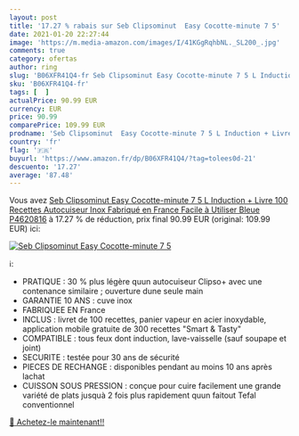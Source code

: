 ```yaml
---
layout: post
title: '17.27 % rabais sur Seb Clipsominut  Easy Cocotte-minute 7 5'
date: 2021-01-20 22:27:44
image: 'https://m.media-amazon.com/images/I/41KGgRqhbNL._SL200_.jpg'
comments: true
category: ofertas
author: ring
slug: 'B06XFR41Q4-fr Seb Clipsominut Easy Cocotte-minute 7 5 L Induction +...'
sku: 'B06XFR41Q4-fr'
tags: [  ]
actualPrice: 90.99 EUR
currency: EUR
price: 90.99
comparePrice: 109.99 EUR
prodname: 'Seb Clipsominut  Easy Cocotte-minute 7 5 L Induction + Livre 100 Recettes Autocuiseur Inox Fabriqué en France Facile à Utiliser Bleue P4620816'
country: 'fr'
flag: '🇫🇷'
buyurl: 'https://www.amazon.fr/dp/B06XFR41Q4/?tag=tolees0d-21'
descuento: '17.27'
average: '87.48'
---
```


Vous avez [Seb Clipsominut  Easy Cocotte-minute 7 5 L Induction + Livre 100 Recettes Autocuiseur Inox Fabriqué en France Facile à Utiliser Bleue P4620816](https://www.amazon.fr/dp/B06XFR41Q4/?tag=tolees0d-21)  à  17.27 % de réduction, prix final  90.99 EUR (original: 109.99 EUR) ici:

[![Seb Clipsominut  Easy Cocotte-minute 7 5](https://m.media-amazon.com/images/I/41KGgRqhbNL._SL200_.jpg)](https://www.amazon.fr/dp/B06XFR41Q4/?tag=tolees0d-21)

ℹ️:

- PRATIQUE : 30 % plus légère quun autocuiseur Clipso+ avec une contenance similaire ; ouverture dune seule main
- GARANTIE 10 ANS : cuve inox
- FABRIQUEE EN France
- INCLUS : livret de 100 recettes, panier vapeur en acier inoxydable, application mobile gratuite de 300 recettes "Smart & Tasty"
- COMPATIBLE : tous feux dont induction, lave-vaisselle (sauf soupape et joint)
- SECURITE : testée pour 30 ans de sécurité
- PIECES DE RECHANGE : disponibles pendant au moins 10 ans après lachat
- CUISSON SOUS PRESSION : conçue pour cuire facilement une grande variété de plats jusquà 2 fois plus rapidement quun faitout Tefal conventionnel

[🛒 Achetez-le maintenant!!](https://www.amazon.fr/dp/B06XFR41Q4/?tag=tolees0d-21)
